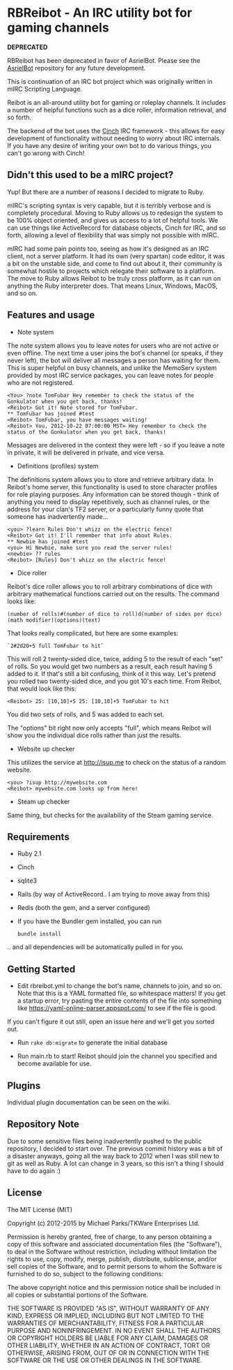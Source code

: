 RBReibot - An IRC utility bot for gaming channels
=================================================

**DEPRECATED**

RBReibot has been deprecated in favor of AsrielBot. Please see the [AsrielBot](https://github.com/Karunamon/AsrielBot) repository for any future development.

This is continuation of an IRC bot project which was originally written in mIRC Scripting Language. 

Reibot is an all-around utility bot for gaming or roleplay channels. It includes a number of helpful functions such as a dice roller, information retrieval, and so forth.

The backend of the bot uses the [Cinch](https://github.com/cinchrb/cinch) IRC framework - this allows for easy development of functionality without needing to worry about IRC internals. If you have any desire of writing your own bot to do various things, you can't go wrong with Cinch!


Didn't this used to be a mIRC project?
--------------------------------------

Yup! But there are a number of reasons I decided to migrate to Ruby.

mIRC's scripting syntax is very capable, but it is terribly verbose and is completely procedural. Moving to Ruby allows us to redesign the system to be 100% object oriented, and gives us access to a lot of helpful tools. We can use things like ActiveRecord for database objects, Cinch for IRC, and so forth, allowing a level of flexibility that was simply not possible with mIRC.

mIRC had some pain points too, seeing as how it's designed as an IRC client, not a server platform. It had its own (very spartan) code editor, it was a bit on the unstable side, and come to find out about it, their community is somewhat hostile to projects which relegate their software to a platform. The move to Ruby allows Reibot to be truly cross platform, as it can run on anything the Ruby interpreter does. That means Linux, Windows, MacOS, and so on.


Features and usage
------------------

* Note system

The note system allows you to leave notes for users who are not active or even offline. The next time a user joins the bot's channel (or speaks, if they never left), the bot will deliver all messages a person has waiting for them. This is super helpful on busy channels, and unlike the MemoServ system provided by most IRC service packages, you can leave notes for people who are not registered.

    <You> ?note TomFubar Hey remember to check the status of the Gonkulator when you get back, thanks!
    <Reibot> Got it! Note stored for TomFubar.
    ** TomFubar has joined #test
    <Reibot> TomFubar, you have messages waiting!
    <Reibot> You, 2012-10-22 07:00:00 MST> Hey remember to check the status of the Gonkulator when you get back, thanks!

Messages are delivered in the context they were left - so if you leave a note in private, it will be delivered in private, and vice versa.

* Definitions (profiles) system

The definitions system allows you to store and retrieve arbitrary data. In Reibot's home server, this functionality is used to store character profiles for role playing purposes. Any information can be stored though - think of anything you need to display repetitively, such as channel rules, or the address for your clan's TF2 server, or a particularly funny quote that someone has inadvertently made...

    <you> ?learn Rules Don't whizz on the electric fence!
    <Reibot> Got it! I'll remember that info about Rules.
    ** Newbie has joined #test
    <you> Hi Newbie, make sure you read the server rules!
    <newbie> ?? rules
    <Reibot> [Rules] Don't whizz on the electric fence!

* Dice roller

Reibot's dice roller allows you to roll arbitrary combinations of dice with arbitrary mathematical functions carried out on the results. The command looks like:

 `(number of rolls)#(number of dice to roll)d(number of sides per dice)(math modifier)(options)(text)`

That looks really complicated, but here are some examples:

    `2#2d20+5 full TomFubar to hit`

This will roll 2 twenty-sided dice, twice, adding 5 to the result of each "set" of rolls. So you would get two numbers as a result, each result having 5 added to it. If that's still a bit confusing, think of it this way. Let's pretend you rolled two twenty-sided dice, and you got 10's each time. From Reibot, that would look like this:

   `<Reibot> 25: [10,10]+5 25: [10,10]+5 TomFubar to hit`

You did two sets of rolls, and 5 was added to each set.

The "options" bit right now only accepts "full", which means Reibot will show you the individual dice rolls rather than just the results.

* Website up checker

This utilizes the service at http://isup.me to check on the status of a random website. 

    <you> ?isup http://mywebsite.com
    <Reibot> mywebsite.com looks up from here!

* Steam up checker

Same thing, but checks for the availability of the Steam gaming service.

Requirements
-----------

* Ruby 2.1
* Cinch
* sqlite3
* Rails (by way of ActiveRecord.. I am trying to move away from this)
* Redis (both the gem, and a server configured)

* If you have the Bundler gem installed, you can run

    `bundle install`

 .. and all dependencies will be automatically pulled in for you.

Getting Started
---------------

* Edit rbreibot.yml to change the bot's name, channels to join, and so on. Note that this is a YAML formatted file, so whitespace matters! If you get a startup error, try pasting the entire contents of the file into something like https://yaml-online-parser.appspot.com/ to see if the file is good.

If you can't figure it out still, open an issue here and we'll get you sorted out.

* Run `rake db:migrate` to generate the initial database

* Run main.rb to start! Reibot should join the channel you specified and become available for use.


Plugins
-------
Individual plugin documentation can be seen on the wiki.


Repository Note
---------------
Due to some sensitive files being inadvertently pushed to the public repository, I decided to start over. The previous commit history was a bit of a disaster anyways, going all the way back to 2012 when I was still new to git as well as Ruby. A lot can change in 3 years, so this isn't a thing I should have to do again :)


License
-------
The MIT License (MIT)

Copyright (c) 2012-2015 by Michael Parks/TKWare Enterprises Ltd.

Permission is hereby granted, free of charge, to any person obtaining a copy of this software and associated documentation files (the "Software"), to deal in the Software without restriction, including without limitation the rights to use, copy, modify, merge, publish, distribute, sublicense, and/or sell copies of the Software, and to permit persons to whom the Software is furnished to do so, subject to the following conditions:

The above copyright notice and this permission notice shall be included in all copies or substantial portions of the Software.

THE SOFTWARE IS PROVIDED "AS IS", WITHOUT WARRANTY OF ANY KIND, EXPRESS OR IMPLIED, INCLUDING BUT NOT LIMITED TO THE WARRANTIES OF MERCHANTABILITY, FITNESS FOR A PARTICULAR PURPOSE AND NONINFRINGEMENT. IN NO EVENT SHALL THE AUTHORS OR COPYRIGHT HOLDERS BE LIABLE FOR ANY CLAIM, DAMAGES OR OTHER LIABILITY, WHETHER IN AN ACTION OF CONTRACT, TORT OR OTHERWISE, ARISING FROM, OUT OF OR IN CONNECTION WITH THE SOFTWARE OR THE USE OR OTHER DEALINGS IN THE SOFTWARE.
